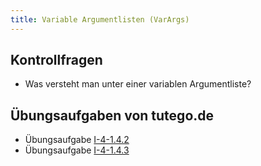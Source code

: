 ```yaml
---
title: Variable Argumentlisten (VarArgs)
---
```


## Kontrollfragen
-	Was versteht man unter einer variablen Argumentliste?

## Übungsaufgaben von tutego.de
- Übungsaufgabe [I-4-1.4.2](https://tutego.de/javabuch/aufgaben/array.html#_auf_zustimmung_pr%C3%BCfen)
- Übungsaufgabe [I-4-1.4.3](https://tutego.de/javabuch/aufgaben/array.html#_hilfe_tetraphobie_alle_vieren_nach_hinten_setzen)
